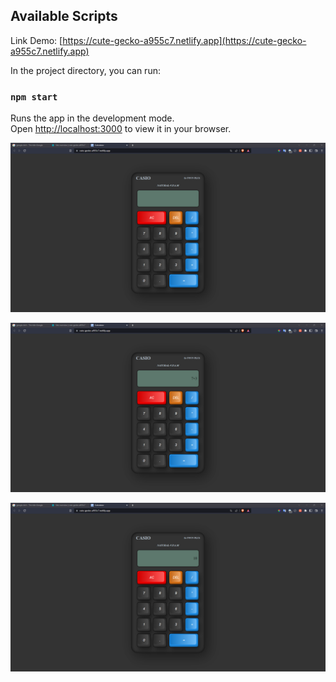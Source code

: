 ## Available Scripts

Link Demo: [https://cute-gecko-a955c7.netlify.app](https://cute-gecko-a955c7.netlify.app)

In the project directory, you can run:

### `npm start`

Runs the app in the development mode.\
Open [http://localhost:3000](http://localhost:3000) to view it in your browser.

![alt text](./images/image1.png)

![alt text](./images/image2.png)

![alt text](./images/image3.png)
